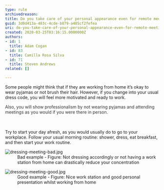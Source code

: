 ```yaml
---
type: rule
archivedreason: 
title: Do you take care of your personal appearance even for remote meetings?
guid: 3d0d413a-403c-4cde-b879-a485cf2fefea
uri: do-you-take-care-of-your-personal-appearance-even-for-remote-meetings
created: 2020-03-25T03:16:15.0000000Z
authors:
- id: 1
  title: Adam Cogan
- id: 83
  title: Camilla Rosa Silva
- id: 71
  title: Steven Andrews
related: []

---
```



<p>Some people might think that if they are working from home it’s okay to wear pyjamas or not brush their hair. However, if you change into your usual dress code, you will feel more motivated and ready to work.<br></p><span style="color&#58;#333333;">​​Also, you will show professionalism by not wearing pyjamas​ and attending meetings as you would if you were there in person.​​</span><br>
<br><excerpt class='endintro'></excerpt><br>
<p>​Try to start your day afresh, as you would usually do&#160;to go to your workplace. Follow your usual morning routine&#58; shower, dress, eat breakfast, and then start your work routine.<br></p><dl class="badImage"><dt>
      <img src="/PublishingImages/dressing-meeting-bad.jpg" alt="dressing-meeting-bad.jpg" />
   </dt><dd>Bad example - Figure&#58; Not dressing accordingly or not having a work station from home can drastically reduce your concentration</dd></dl><dl class="goodImage"><dt>
         <img src="/PublishingImages/dressing-meeting-good.jpg" alt="dressing-meeting-good.jpg" />
      </dt><dd>Good example - Figure&#58; Nice work station and good personal presentation whilst&#160;working ​from home<span style="color&#58;#444444;">​</span><span style="color&#58;#444444;">​</span></dd></dl>


